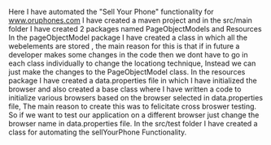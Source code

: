 Here I have automated the "Sell Your Phone" functionality for www.oruphones.com
I have created a maven project and in the src/main folder I have created 2 packages named PageObjectModels and Resources
In the pageObjectModel package I have created a class in which all the webelements are stored , the main reason for this is that if in future a developer makes some changes in the code then we dont have to go in each class individually to change the locationg technique, Instead we can just make the changes to the PageObjectModel class.
In the resources package I have created a data.properties file in which  I have initialized the browser and also created a base class where I have written a code to initialize various browsers based on the browser selected in data.properties file, The main reason to create this was to felicitate cross broswer testing. So if we want to test our application on a different browser just change the browser name in data.properties file.
In the src/test folder I have created a class for automating the sellYourPhone Functionality.

